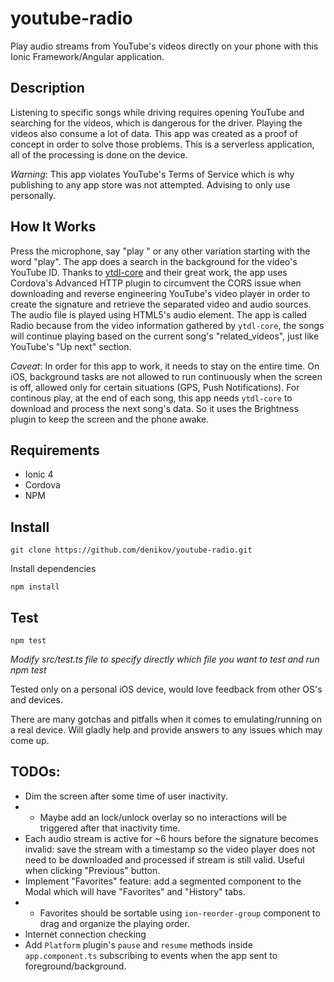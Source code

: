 # youtube-radio
Play audio streams from YouTube's videos directly on your phone with this Ionic Framework/Angular application.

## Description
Listening to specific songs while driving requires opening YouTube and searching for the videos, which is dangerous for the driver. Playing the videos also consume a lot of data.  This app was created as a proof of concept in order to solve those problems.  This is a serverless application, all of the processing is done on the device.

*Warning*: This app violates YouTube's Terms of Service which is why publishing to any app store was not attempted.  Advising to only use personally.

## How It Works
Press the microphone, say "play <song name> <artist>" or any other variation starting with the word "play".  The app does a search in the background for the video's YouTube ID.  Thanks to [ytdl-core](https://github.com/fent/node-ytdl-core) and their great work, the app uses Cordova's Advanced HTTP plugin to circumvent the CORS issue when downloading and reverse engineering YouTube's video player in order to create the signature and retrieve the separated video and audio sources.  The audio file is played using HTML5's audio element.  The app is called Radio because from the video information gathered by `ytdl-core`, the songs will continue playing based on the current song's "related_videos", just like YouTube's "Up next" section.

*Caveat*: In order for this app to work, it needs to stay on the entire time.  On iOS, background tasks are not allowed to run continuously when the screen is off, allowed only for certain situations (GPS, Push Notifications).  For continous play, at the end of each song, this app needs `ytdl-core` to download and process the next song's data.  So it uses the Brightness plugin to keep the screen and the phone awake.

## Requirements
- Ionic 4
- Cordova
- NPM

## Install

`git clone https://github.com/denikov/youtube-radio.git`

Install dependencies

`npm install`

## Test

`npm test`

*Modify src/test.ts file to specify directly which file you want to test and run npm test*

Tested only on a personal iOS device, would love feedback from other OS's and devices.

There are many gotchas and pitfalls when it comes to emulating/running on a real device.  Will gladly help and provide answers to any issues which may come up.

## TODOs:
- Dim the screen after some time of user inactivity.
- - Maybe add an lock/unlock overlay so no interactions will be triggered after that inactivity time.
- Each audio stream is active for ~6 hours before the signature becomes invalid: save the stream with a timestamp so the video player does not need to be downloaded and processed if stream is still valid.  Useful when clicking "Previous" button.
- Implement "Favorites" feature: add a segmented component to the Modal which will have "Favorites" and "History" tabs.
- - Favorites should be sortable using `ion-reorder-group` component to drag and organize the playing order.
- Internet connection checking
- Add `Platform` plugin's `pause` and `resume` methods inside `app.component.ts` subscribing to events when the app sent to foreground/background.
